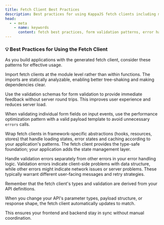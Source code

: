 ```yaml
---
title: Fetch Client Best Practices
description: Best practices for using KappaJS fetch clients including module-level imports, form validation patterns, framework abstractions, and error handling strategies.
head:
  - - meta
    - name: keywords
      content: fetch best practices, form validation patterns, error handling, state management, loading states, validation optimization, api sync, tree shaking
---
```


### 💡 Best Practices for Using the Fetch Client

As you build applications with the generated fetch client, consider these patterns for effective usage.

Import fetch clients at the module level rather than within functions.
The imports are statically analyzable, enabling better tree-shaking and making dependencies clear.

Use the validation schemas for form validation to provide immediate feedback without server round trips.
This improves user experience and reduces server load.

When validating individual form fields on input events, use the performance optimization pattern
with a valid payload template to avoid unnecessary `errors` calls.

Wrap fetch clients in framework-specific abstractions
(hooks, resources, stores) that handle loading states, error states and caching
according to your application's patterns. The fetch client provides the type-safe foundation;
your application adds the state management layer.

Handle validation errors separately from other errors in your error handling logic.
Validation errors indicate client-side problems with data structure,
while other errors might indicate network issues or server problems.
These typically warrant different user-facing messages and retry strategies.

Remember that the fetch client's types and validation are derived from your API definitions.

When you change your API's parameter types, payload structure, or response shape,
the fetch client automatically updates to match.

This ensures your frontend and backend stay in sync without manual coordination.

